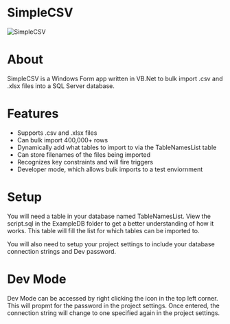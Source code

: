 # SimpleCSV
![SimpleCSV](https://i.imgur.com/pteCC44.png)

# About
SimpleCSV is a Windows Form app written in VB.Net to bulk import .csv and .xlsx files into a SQL Server database. 

# Features
* Supports .csv and .xlsx files
* Can bulk import 400,000+ rows
* Dynamically add what tables to import to via the TableNamesList table
* Can store filenames of the files being imported
* Recognizes key constraints and will fire triggers
* Developer mode, which allows bulk imports to a test enviornment

# Setup
You will need a table in your database named TableNamesList. View the script.sql in the ExampleDB folder to get a better understanding of how it works. This table will fill the list for which tables can be imported to.

You will also need to setup your project settings to include your database connection strings and Dev password.

# Dev Mode
Dev Mode can be accessed by right clicking the icon in the top left corner. This will propmt for the password in the project settings. Once entered, the connection string will change to one specified again in the project settings.
